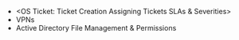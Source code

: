 - <OS Ticket: Ticket Creation   Assigning Tickets    SLAs & Severities>
- VPNs
- Active Directory File Management & Permissions
